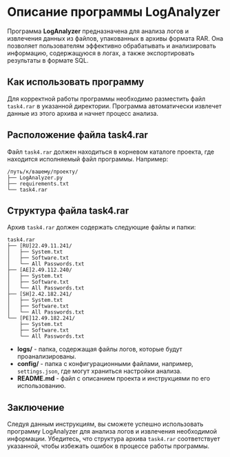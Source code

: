 # Описание программы LogAnalyzer

Программа **LogAnalyzer** предназначена для анализа логов и извлечения данных из файлов, упакованных в архивы формата RAR. Она позволяет пользователям эффективно обрабатывать и анализировать информацию, содержащуюся в логах, а также экспортировать результаты в формате SQL.

## Как использовать программу

Для корректной работы программы необходимо разместить файл `task4.rar` в указанной директории. Программа автоматически извлечет данные из этого архива и начнет процесс анализа.

## Расположение файла task4.rar

Файл `task4.rar` должен находиться в корневом каталоге проекта, где находится исполняемый файл программы. Например:

```
/путь/к/вашему/проекту/
├── LogAnalyzer.py
├── requirements.txt
└── task4.rar
```

## Структура файла task4.rar

Архив `task4.rar` должен содержать следующие файлы и папки:

```
task4.rar
├── [RU]22.49.11.241/
│   ├── System.txt
│   ├── Software.txt
│   └── All Passwords.txt
├── [AE]2.49.112.240/
│   ├── System.txt
│   ├── Software.txt
│   └── All Passwords.txt
├── [SH]2.42.182.241/
│   ├── System.txt
│   ├── Software.txt
│   └── All Passwords.txt
└── [PE]12.49.182.241/
    ├── System.txt
    ├── Software.txt
    └── All Passwords.txt
```

- **logs/** - папка, содержащая файлы логов, которые будут проанализированы.
- **config/** - папка с конфигурационными файлами, например, `settings.json`, где могут храниться настройки анализа.
- **README.md** - файл с описанием проекта и инструкциями по его использованию.

## Заключение

Следуя данным инструкциям, вы сможете успешно использовать программу LogAnalyzer для анализа логов и извлечения необходимой информации. Убедитесь, что структура архива `task4.rar` соответствует указанной, чтобы избежать ошибок в процессе работы программы.

